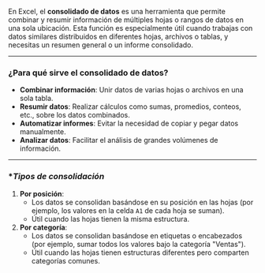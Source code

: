 En Excel, el **consolidado de datos** es una herramienta que permite combinar y resumir información de múltiples hojas o rangos de datos en una sola ubicación. Esta función es especialmente útil cuando trabajas con datos similares distribuidos en diferentes hojas, archivos o tablas, y necesitas un resumen general o un informe consolidado.

---
### **¿Para qué sirve el consolidado de datos?**
- **Combinar información**: Unir datos de varias hojas o archivos en una sola tabla.
- **Resumir datos**: Realizar cálculos como sumas, promedios, conteos, etc., sobre los datos combinados.
- **Automatizar informes**: Evitar la necesidad de copiar y pegar datos manualmente.
- **Analizar datos**: Facilitar el análisis de grandes volúmenes de información.

---
### **Tipos de consolidación*
1. **Por posición**:
    - Los datos se consolidan basándose en su posición en las hojas (por ejemplo, los valores en la celda `A1` de cada hoja se suman).
    - Útil cuando las hojas tienen la misma estructura.
2. **Por categoría**:
    - Los datos se consolidan basándose en etiquetas o encabezados (por ejemplo, sumar todos los valores bajo la categoría "Ventas").
    - Útil cuando las hojas tienen estructuras diferentes pero comparten categorías comunes.